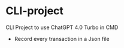 # CLI-project

CLI Project to use ChatGPT 4.0 Turbo in CMD

-   Record every transaction in a Json file
